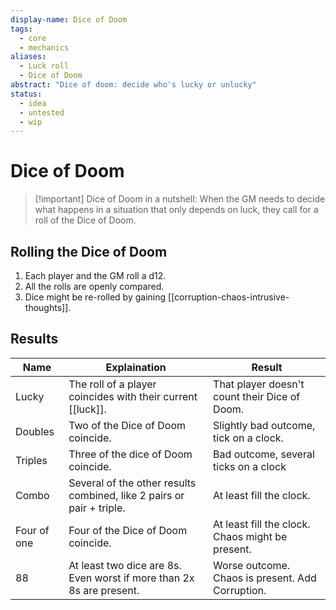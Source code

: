 ```yaml
---
display-name: Dice of Doom
tags:
  - core
  - mechanics
aliases:
  - Luck roll
  - Dice of Doom
abstract: "Dice of doom: decide who's lucky or unlucky"
status:
  - idea
  - untested
  - wip
---
```

# Dice of Doom
> [!important] Dice of Doom in a nutshell:
> When the GM needs to decide what happens in a situation that only depends on luck, they call for a roll of the Dice of Doom.
## Rolling the Dice of Doom
1. Each player and the GM roll a d12.
2. All the rolls are openly compared.
3. Dice might be re-rolled by gaining [[corruption-chaos-intrusive-thoughts]].
## Results

| Name        | Explaination                                                          | Result                                           |
| ----------- | --------------------------------------------------------------------- | ------------------------------------------------ |
| Lucky       | The roll of a player coincides with their current [[luck]].           | That player doesn't count their Dice of Doom.    |
| Doubles     | Two of the Dice of Doom coincide.                                     | Slightly bad outcome, tick on a clock.           |
| Triples     | Three of the dice of Doom coincide.                                   | Bad outcome, several ticks on a clock            |
| Combo       | Several of the other results combined, like 2 pairs or pair + triple. | At least fill the clock.                         |
| Four of one | Four of the Dice of Doom coincide.                                    | At least fill the clock. Chaos might be present. |
| 88          | At least two dice are 8s. Even worst if more than 2x 8s are present.  | Worse outcome. Chaos is present. Add Corruption. |
